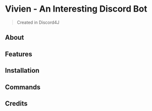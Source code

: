 # Vivien - An Interesting Discord Bot

> Created in Discord4J

## About

## Features

## Installation

## Commands

## Credits
